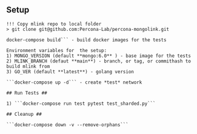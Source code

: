 ## Setup ##

```
!!! Copy mlink repo to local folder
> git clone git@github.com:Percona-Lab/percona-mongolink.git

docker-compose build``` - build docker images for the tests

Environment variables for  the setup:
1) MONGO_VERSION (default **mongo:6.0** ) - base image for the tests
2) MLINK_BRANCH (defaut **main**) - branch, or tag, or commithash to build mlink from
3) GO_VER (default **latest**) - golang version

```docker-compose up -d``` - create *test* network

## Run Tests ##

1) ```docker-compose run test pytest test_sharded.py```

## Cleanup ##

```docker-compose down -v --remove-orphans```
